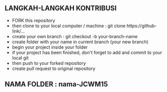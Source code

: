 ## LANGKAH-LANGKAH KONTRIBUSI
- FORK this repository
- then clone to your local computer / machine : git clone https://github-link/...
- create your own branch : git checkout -b your-branch-name
- create folder with your name in current branch (your new branch)
- begin your project inside your folder
- if your project has been finished, don't forget to add and commit to your local git
- then push to your forked repository
- create pull request to original repository

## NAMA FOLDER : nama-JCWM15
